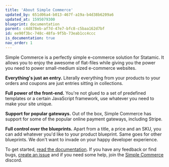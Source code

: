 ```yaml
---
title: 'About Simple Commerce'
updated_by: 651d06a4-b013-467f-a19a-b4d38b6209a6
updated_at: 1595079300
blueprint: documentation
parent: c4d878eb-af7d-47e7-bfc8-c5baa162d7bf
id: ee90f3bc-748c-48fa-9f5b-73eab1cc4ccc
is_documentation: true
nav_order: 1
---
```

Simple Commerce is a perfectly simple e-commerce solution for Statamic. It allows you to enjoy the awesome of flat-files while giving you the power you need to power small-medium sized e-commerce websites.

**Everything's just an entry.** Literally everything from your products to your orders and coupons are just entries sitting in collections.

**Full power of the front-end.** You're not glued to a set of predefined templates or a certain JavaScript framework, use whatever you need to make your site unique. 

**Support for popular gateways.** Out of the box, Simple Commerce has support for some of the popular online payment gateways, including Stripe.

**Full control over the blueprints.** Apart from a title, a price and an SKU, you can add whatever you'd like to your product blueprint. Same goes for other blueprints. We don't want to invade on your happy developer experience.

To get started, [read the documentation](https://github.com/doublethreedigital/simple-commerce/tree/master/docs). If you have any feedback or find bugs, [create an issue](https://github.com/doublethreedigital/simple-commerce/issues/new/choose) and if you need some help, join the [Simple Commerce](https://discord.gg/hYQxFPK) discord.